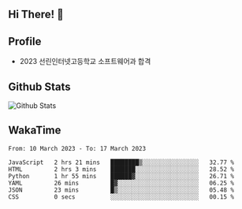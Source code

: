 ## Hi There! 👋

## Profile

-   2023 선린인터넷고등학교 소프트웨어과 합격

## Github Stats

![Github Stats](https://github-readme-stats.vercel.app/api/top-langs/?username=NY0510&theme=tokyonight&hide_border=true&layout=compact)

## WakaTime

<!--START_SECTION:waka-->

```text
From: 10 March 2023 - To: 17 March 2023

JavaScript   2 hrs 21 mins   ████████▒░░░░░░░░░░░░░░░░   32.77 %
HTML         2 hrs 3 mins    ███████░░░░░░░░░░░░░░░░░░   28.52 %
Python       1 hr 55 mins    ██████▓░░░░░░░░░░░░░░░░░░   26.71 %
YAML         26 mins         █▓░░░░░░░░░░░░░░░░░░░░░░░   06.25 %
JSON         23 mins         █▒░░░░░░░░░░░░░░░░░░░░░░░   05.48 %
CSS          0 secs          ░░░░░░░░░░░░░░░░░░░░░░░░░   00.15 %
```

<!--END_SECTION:waka-->
